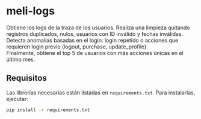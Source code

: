 # meli-logs

Obtiene los logs de la traza de los usuarios. Realiza una limpieza quitando registros duplicados, nulos, usuarios con ID inválido y fechas inválidas.  
Detecta anomalías basadas en el login: login repetido o acciones que requieren login previo (logout, purchase, update_profile).  
Finalmente, obtiene el top 5 de usuarios con más acciones únicas en el último mes.

## Requisitos

Las librerías necesarias están listadas en `requirements.txt`. Para instalarlas, ejecutar:

```bash
pip install -r requirements.txt